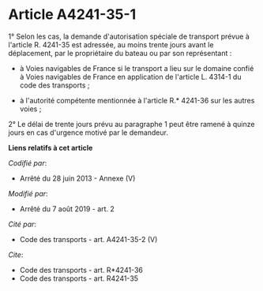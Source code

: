 # Article A4241-35-1

1° Selon les cas, la demande d'autorisation spéciale de transport prévue à l'article R. 4241-35 est adressée, au moins trente
jours avant le déplacement, par le propriétaire du bateau ou par son représentant :

- à Voies navigables de France si le transport a lieu sur le domaine confié à Voies navigables de France en application de
l'article L. 4314-1 du code des transports ;

- à l'autorité compétente mentionnée à l'article R.* 4241-36 sur les autres voies ;

2° Le délai de trente jours prévu au paragraphe 1 peut être ramené à quinze jours en cas d'urgence motivé par le demandeur.

**Liens relatifs à cet article**

_Codifié par_:

  - Arrêté du 28 juin 2013 -  Annexe (V)

_Modifié par_:

  - Arrêté du 7 août 2019 - art. 2

_Cité par_:

  - Code des transports - art. A4241-35-2 (V)

_Cite_:

  - Code des transports - art. R*4241-36
  - Code des transports - art. R4241-35
